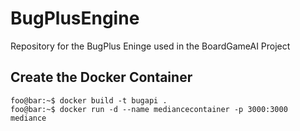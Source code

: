 # BugPlusEngine
Repository for the BugPlus Eninge used in the BoardGameAI Project


## Create the Docker Container 
```console
foo@bar:~$ docker build -t bugapi . 
foo@bar:~$ docker run -d --name mediancecontainer -p 3000:3000 mediance
```